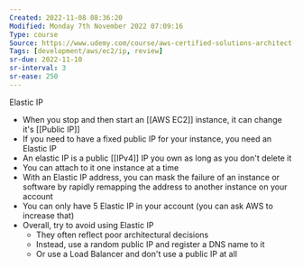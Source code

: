 ```yaml
---
Created: 2022-11-08 08:36:20
Modified: Monday 7th November 2022 07:09:16
Type: course
Source: https://www.udemy.com/course/aws-certified-solutions-architect-associate-saa-c01/?xref=E0Aed11STH4LPUQvCz0GJFABTmM=
Tags: [development/aws/ec2/ip, review]
sr-due: 2022-11-10
sr-interval: 3
sr-ease: 250
---
```


Elastic IP

- When you stop and then start an [[AWS EC2]] instance, it can change it's [[Public IP]]
- If you need to have a fixed public IP for your instance, you need an Elastic IP
- An elastic IP is a public [[IPv4]] IP you own as long as you don't delete it
- You can attach to it one instance at a time
- With an Elastic IP address, you can mask the failure of an instance or software by rapidly remapping the address to another instance on your account
- You can only have 5 Elastic IP in your account (you can ask AWS to increase that)
- Overall, try to avoid using Elastic IP
	- They often reflect poor architectural decisions
	- Instead, use a random public IP and register a DNS name to it
	- Or use a Load Balancer and don't use a public IP at all